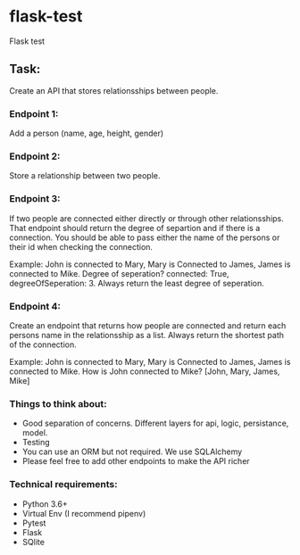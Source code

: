 # flask-test
Flask test

## Task:
Create an API that stores relationsships between people. 

### Endpoint 1: 
Add a person (name, age, height, gender)

### Endpoint 2:
Store a relationship between two people. 

### Endpoint 3: 
If two people are connected either directly or through other relationsships. That endpoint should 
return the degree of separtion and if there is a connection. You should be able to pass either the name of the persons or their id
when checking the connection.

Example: John is connected to Mary, Mary is Connected to James, James is connected to Mike. 
Degree of seperation? connected: True, degreeOfSeperation: 3. Always return the least degree of seperation.

###  Endpoint 4:
Create an endpoint that returns how people are connected and return each persons name in the relationsship as a list. Always return the shortest path of the connection. 

Example: John is connected to Mary, Mary is Connected to James, James is connected to Mike. 
How is John connected to Mike? [John, Mary, James, Mike] 

### Things to think about:
+ Good separation of concerns. Different layers for api, logic, persistance, model.
+ Testing
+ You can use an ORM but not required. We use SQLAlchemy
+ Please feel free to add other endpoints to make the API richer

### Technical requirements:
+ Python 3.6+
+ Virtual Env (I recommend pipenv)
+ Pytest
+ Flask
+ SQlite
